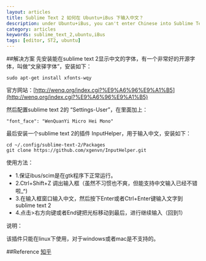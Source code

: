```yaml
---
layout: articles
title: Sublime Text 2 如何在 Ubuntu+iBus 下输入中文？
description: under Ubuntu+iBus, you can't enter Chinese into Sublime Text 2, how to solve it, let's go!
category: articles
keywords: sublime_text_2,ubuntu,iBus
tags: [editor, ST2, ubuntu]
---
```

##解决方案
先安装能在sublime text 2显示中文的字体，有一个非常好的开源字体，叫做“文泉驿字体”，安装如下：

	sudo apt-get install xfonts-wqy

官方网站：[http://wenq.org/index.cgi?%E9%A6%96%E9%A1%B5](http://wenq.org/index.cgi?%E9%A6%96%E9%A1%B5)

然后配置sublime text 2的 “Settings-User”，在里面加上：

	"font_face": "WenQuanYi Micro Hei Mono"

最后安装一个sublime text 2的插件 InputHelper，用于输入中文，安装如下：

	cd ~/.config/sublime-text-2/Packages
	git clone https://github.com/xgenvn/InputHelper.git

使用方法：

* 1.保证ibus/scim是在gtk程序下正常运行。
* 2.Ctrl+Shift+Z 调出输入框（虽然不习惯也不爽，但能支持中文输入已经不错啦_^)
* 3.在输入框窗口输入中文，然后按下Enter或者Ctrl+Enter键输入文字到sublime text 2
* 4.点击>右方向键或者End键把光标移动到最后，进行继续输入（回到1）

说明：

该插件只能在linux下使用，对于windows或者mac是不支持的。

##Reference
[知乎](http://www.zhihu.com/question/20163104)
